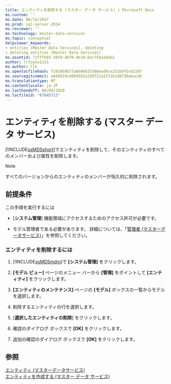 ```yaml
---
title: エンティティを削除する (マスター データ サービス) | Microsoft Docs
ms.custom: ''
ms.date: 06/13/2017
ms.prod: sql-server-2014
ms.reviewer: ''
ms.technology: master-data-services
ms.topic: conceptual
helpviewer_keywords:
- entities [Master Data Services], deleting
- deleting entities [Master Data Services]
ms.assetid: 71fffb03-38fd-46f0-9e10-6ec75da19ab2
author: lrtoyou1223
ms.author: lle
ms.openlocfilehash: f1920b9b77a8d46035308eed9ce251b9fbc8228f
ms.sourcegitcommit: ad4d92dce894592a259721a1571b1d8736abacdb
ms.translationtype: MT
ms.contentlocale: ja-JP
ms.lasthandoff: 08/04/2020
ms.locfileid: "87645713"
---
```

# <a name="delete-an-entity-master-data-services"></a>エンティティを削除する (マスター データ サービス)
  [!INCLUDE[ssMDSshort](../includes/ssmdsshort-md.md)]でエンティティを削除して、そのエンティティのすべてのメンバーおよび属性を削除します。  
  
> [!NOTE]  
>  すべてのバージョンからのエンティティのメンバーが恒久的に削除されます。  
  
## <a name="prerequisites"></a>前提条件  
 この手順を実行するには  
  
-   [**システム管理**] 機能領域にアクセスするためのアクセス許可が必要です。  
  
-   モデル管理者である必要があります。 詳細については、「[管理者 &#40;マスターデータサービス&#41;](administrators-master-data-services.md)」を参照してください。  
  
### <a name="to-delete-an-entity"></a>エンティティを削除するには  
  
1.  [!INCLUDE[ssMDSmdm](../includes/ssmdsmdm-md.md)]で **[システム管理]** をクリックします。  
  
2.  **[モデル ビュー]** ページのメニュー バーから **[管理]** をポイントして **[エンティティ]** をクリックします。  
  
3.  **[エンティティのメンテナンス]** ページの **[モデル]** ボックスの一覧からモデルを選択します。  
  
4.  削除するエンティティの行を選択します。  
  
5.  [**選択したエンティティの削除**] をクリックします。  
  
6.  確認のダイアログ ボックスで **[OK]** をクリックします。  
  
7.  追加の確認のダイアログ ボックスで **[OK]** をクリックします。  
  
## <a name="see-also"></a>参照  
 [エンティティ &#40;マスターデータサービス&#41;](../../2014/master-data-services/entities-master-data-services.md)   
 [エンティティを作成する (マスター データ サービス)](../../2014/master-data-services/create-an-entity-master-data-services.md)  
  
  
